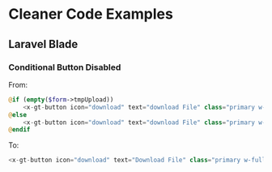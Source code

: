 # Cleaner Code Examples

## Laravel Blade

### Conditional Button Disabled

From:

```php
@if (empty($form->tmpUpload))
    <x-gt-button icon="download" text="download File" class="primary w-full" />
@else
    <x-gt-button icon="download" text="download File" class="primary w-full" disabled />
@endif
```

To:

```php
<x-gt-button icon="download" text="Download File" class="primary w-full" :disabled="$form->tmpUpload" />
```

